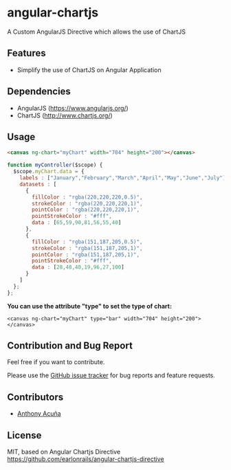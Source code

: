 angular-chartjs
===============

A Custom AngularJS Directive which allows the use of ChartJS


Features
--------
* Simplify the use of ChartJS on Angular Application

Dependencies
--------
* AngularJS (https://www.angularjs.org/)
* ChartJS (http://www.chartjs.org/)

Usage
--------
``` html
<canvas ng-chart="myChart" width="704" height="200"></canvas>
``` 
``` js
function myController($scope) {
  $scope.myChart.data = {
    labels : ["January","February","March","April","May","June","July"],
    datasets : [
      {
        fillColor : "rgba(220,220,220,0.5)",
        strokeColor : "rgba(220,220,220,1)",
        pointColor : "rgba(220,220,220,1)",
        pointStrokeColor : "#fff",
        data : [65,59,90,81,56,55,40]
      },
      {
        fillColor : "rgba(151,187,205,0.5)",
        strokeColor : "rgba(151,187,205,1)",
        pointColor : "rgba(151,187,205,1)",
        pointStrokeColor : "#fff",
        data : [28,48,40,19,96,27,100]
      }
    ]
  };
};
``` 
**You can use the attribute "type" to set the type of chart:**
``` 
<canvas ng-chart="myChart" type="bar" width="704" height="200"></canvas>
```

Contribution and Bug Report
--------
Feel free if you want to contribute. 

Please use the [GitHub issue tracker](https://github.com/creaworlds/angular-chartjs/issues) for bug
reports and feature requests.

Contributors
--------
 - [Anthony Acuña](http://www.creaworlds.com.mx/)

 License
--------
MIT, based on Angular Chartjs Directive
https://github.com/earlonrails/angular-chartjs-directive
